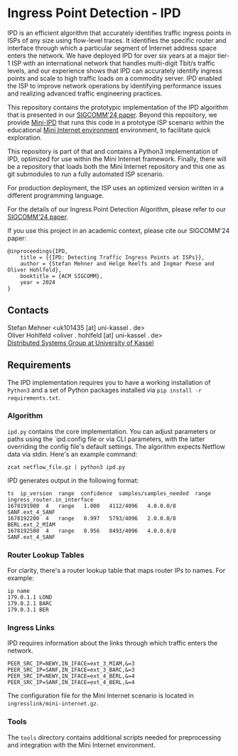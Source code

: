# Ingress Point Detection - IPD 

IPD is an efficient algorithm that accurately identifies traffic ingress points in ISPs of any size using flow-level traces. 
It identifies the specific router and interface through which a particular segment of Internet address space enters the network.
We have deployed IPD for over six years at a major tier-1 ISP with an international network that handles multi-digit Tbit/s traffic levels, and our experience shows that IPD can accurately identify ingress points and scale to high traffic loads on a commodity server. 
IPD enabled the ISP to improve network operations by identifying performance issues and realizing advanced traffic engineering practices.

This repository contains the prototypic implementation of the IPD algorithm that is presented in our [SIGCOMM'24 paper](https://www.ohohlfeld.com/paper/ipd-paper-sigcomm24.pdf).
Beyond this repository, we provide [Mini-IPD](https://github.com/smehner1/mini-ipd) that runs this code in a prototype ISP scenario within the educational [Mini Internet environment](https://github.com/nsg-ethz/mini_internet_project) environment, to facilitate quick exploration. 

This repository is part of that and contains a Python3 implementation of IPD, optimized for use within the Mini Internet framework. 
Finally, there will be a repository that loads both the Mini Internet repository and this one as git submodules to run a fully automated ISP scenario.

For production deployment, the ISP uses an optimized version written in a different programming language.

For the details of our Ingress Point Detection Algorithm, please refer to our [SIGCOMM'24 paper](https://www.ohohlfeld.com/paper/ipd-paper-sigcomm24.pdf).

If you use this project in an academic context, please cite our SIGCOMM'24 paper:
```
@inproceedings{IPD,
    title = {{IPD: Detecting Traffic Ingress Points at ISPs}},
    author = {Stefan Mehner and Helge Reelfs and Ingmar Poese and Oliver Hohlfeld},
    booktitle = {ACM SIGCOMM},
    year = 2024
}
```

## Contacts
Stefan Mehner <uk101435 [at] uni-kassel . de> \
Oliver Hohlfeld <oliver . hohlfeld [at] uni-kassel . de> \
[Distributed Systems Group at University of Kassel](https://www.vs.uni-kassel.de)

## Requirements

The IPD implementation requires you to have a working installation of `Python3` and a set of Python packages installed via `pip install -r requirements.txt`.

### Algorithm

`ipd.py` contains the core implementation. You can adjust parameters or paths using the `ipd.config file or via CLI parameters, with the latter overriding the config file's default settings. The algorithm expects Netflow data via stdin. Here's an example command:

`zcat netflow_file.gz | python3 ipd.py`

IPD generates output in the following format:

```
ts  ip_version	range  confidence  samples/samples_needed  range ingress_router.in_interface
1678191900	4	range	1.000	4112/4096	4.0.0.0/8	SANF.ext_4_SANF
1678192200	4	range	0.997	5793/4096	2.0.0.0/8	BERL.ext_2_MIAM
1678192500	4	range	0.956	8493/4096	4.0.0.0/8	SANF.ext_4_SANF
```


### Router Lookup Tables

For clarity, there's a router lookup table that maps router IPs to names. For example:

```
ip name
179.0.1.1 LOND
179.0.2.1 BARC
179.0.3.1 BER
```



### Ingress Links

IPD requires information about the links through which traffic enters the network. 

```
PEER_SRC_IP=NEWY,IN_IFACE=ext_3_MIAM,&=3
PEER_SRC_IP=SANF,IN_IFACE=ext_3_BARC,&=3
PEER_SRC_IP=NEWY,IN_IFACE=ext_4_BERL,&=4
PEER_SRC_IP=SANF,IN_IFACE=ext_4_BERL,&=4
```

The configuration file for the Mini Internet scenario is located in `ingresslink/mini-internet.gz`.

### Tools

The `tools` directory contains additional scripts needed for preprocessing and integration with the Mini Internet environment.
